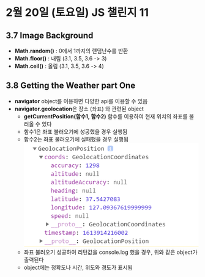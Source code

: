 # 2월 20일 (토요일) JS 챌린지 11

## 3.7 Image Background
- **Math.random()** : 0에서 1까지의 랜덤난수를 반환
- **Math.floor()** : 내림 (3.1, 3.5, 3.6 -> 3)
- **Math.ceil()** : 올림 (3.1, 3.5, 3.6 -> 4)

## 3.8 Getting the Weather part One
- **navigator** object를 이용하면 다양한 api를 이용할 수 있음
- **navigator.geolocation**은 장소 (좌표) 와 관련된 object
    - **getCurrentPosition(함수1, 함수2)** 함수를 이용하여 현재 위치의 좌표를 불러올 수 있다
    - 함수1은 좌표 불러오기에 성공했을 경우 실행됨
    - 함수2는 좌표 불러오기에 실패했을 경우 실행됨
    ![좌표 불러오기 성공](./JSgeolocationSuccess.png)
    - 좌표 불러오기 성공하여 리턴값을 console.log 했을 경우, 위와 같은 object가 출력된다
    - object에는 정확도나 시간, 위도와 경도가 표시됨